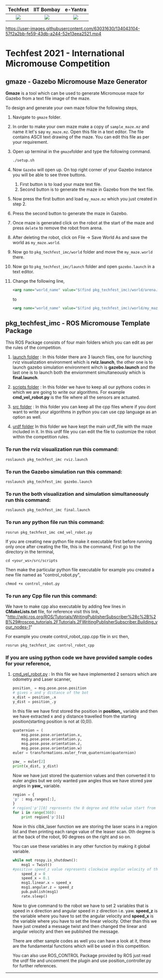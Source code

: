 |                           Techfest                           |                          IIT Bombay                          |                      e-Yantra                      |
| :----------------------------------------------------------: | :----------------------------------------------------------: | :------------------------------------------------: |
| ![](http://www.btc.iitb.ac.in/sites/default/files/event/2019-06/techfest_0.jpg) | ![](https://upload.wikimedia.org/wikipedia/en/thumb/d/d0/IIT_Bombay_color_logo.png/220px-IIT_Bombay_color_logo.png) | ![](http://mooc.e-yantra.org/img/eYantra_logo.svg) |



https://user-images.githubusercontent.com/63031630/134043104-57f2a2bb-fe59-43db-a244-52e13eea2521.mp4


# Techfest 2021 - International Micromouse Competition



## gmaze - Gazebo Micromouse Maze Generator 

**Gmaze** is a tool which can be used to generate Micromouse maze for Gazebo from a text file image of the maze. 



To design and generate your own maze follow the following steps,

1.  Navigate to `gmaze` folder.

2. In order to make your own maze make a copy of `sample_maze.mz` and name it let's say `my_maze.mz`. Open this file in a text editor. The file contains ASCII text drawing of the maze.  You can edit this file as per your requirement.

3. Open up terminal in the `gmaze`folder and type the following command.

   ```sh
   ./setup.sh
   ```

4. Now `Gazebo` will open up. On top right corner of your Gazebo instance you will be able to see three buttons.

   1. First button is to load your maze text file.
   2. Second button is to generate the maze in Gazebo from the text file.

5. Now press the first button and load `my_maze.mz` which you just created in step 2.

6. Press the second button to generate the maze in Gazebo.

7. Once maze is generated click on the robot at the start of the maze and press `delete` to remove the robot from arena.

8. After deleting the robot, click on File -> Save World As and save the world as `my_maze.world`.

9. Now go to `pkg_techfest_imc/world` folder and move the `my_maze.world` there.

10. Now go to `pkg_techfest_imc/launch` folder and open `gazebo.launch` in a text editor.

11. Change the following line,

    ```xml
    <arg name="world_name" value="$(find pkg_techfest_imc)/world/arena.world"/>
    ```

    to

    ```xml
    <arg name="world_name" value="$(find pkg_techfest_imc)/world/my_maze.world"/>
    ```

    



## pkg_techfest_imc - ROS Micromouse Template Package

This ROS Package consists of four main folders which you can edit as per the rules of the competition.

1. [launch folder](/launch) : 
    In this folder there are 3 launch files, one for launching rviz visualization environment which is **rviz.launch**, the other one is to launch gazebo simulation environment wihch is **gazebo.launch** and the last one is to launch both the enviornment simultaneously which is **final.launch**.

2. [scripts folder](/scripts) : 
    In this folder we have to keep all our pythons codes in which we are going to write our algorithms. For example **cmd_vel_robot.py** is the file where all the sensors are actuated.

3. [src folder](/src) : 
    In this folder you can keep all the cpp files where if you dont want to write your algorithms in python you can use cpp language as an option as well.

4. [urdf folder](/urdf)
    In this folder we have kept the main urdf_file with the maze included in it. In this urdf file you can edit the file to customize the robot within the competition rules.



### To run the rviz visualization run this command:

```
roslaunch pkg_techfest_imc rviz.launch
```



### To run the Gazebo simulation run this command:

```
roslaunch pkg_techfest_imc gazebo.launch
```



### To run the both visualization and simulation simultaneosuly run this command:

```
roslaunch pkg_techfest_imc final.launch
```



### To run any python file run this command:

```
rosrun pkg_techfest_imc cmd_vel_robot.py
```

If you are creating new python file make it executable first before running only once after creating the file, this is the command,
First go to the directory in the terminal,
```
cd <your_ws>/src/scripts
```
Then make the particular python file executable for example you created a new file named as "control_robot.py",
```
chmod +x control_robot.py
```



### To run any Cpp file run this command:

We have to make cpp also executable by adding few lines in **CMakeLists.txt** file, for reference visit this link,
"http://wiki.ros.org/ROS/Tutorials/WritingPublisherSubscriber%28c%2B%2B%29#roscpp_tutorials.2FTutorials.2FWritingPublisherSubscriber.Building_your_nodes-1"


For example you create control_robot_cpp.cpp file in src then,
```
rosrun pkg_techfest_imc control_robot_cpp
```



### If you are using python code we have provided sample codes for your reference,
1. [cmd_vel_robot.py](/scripts/cmd_vel_robot.py) : 
    In this file we have implemented 2 sensors which are odometry and Laser scanner,

    
    ```python
    position_ = msg.pose.pose.position
    # gives x and y distance of the bot
    x_dist = position_.x
    y_dist = position_.y
    ```

    In this file we have first stored the position in **position_** variable and then we have extracted x and y distance travelled from the starting position(starting position is not at (0,0)).

    ```python
    quaternion = (
        msg.pose.pose.orientation.x,
        msg.pose.pose.orientation.y,
        msg.pose.pose.orientation.z,
        msg.pose.pose.orientation.w)
    euler = transformations.euler_from_quaternion(quaternion)
    
    yaw_ = euler[2]
    print(x_dist, y_dist)
    ```

    Now we have just stored the quaternion values and then converted it to euler angles but we only wanted yaw angles thus we have stored yaw angles in **yaw_** variable.

    ```python
    region = {
	'p' : msg.ranges[:],
    }
    # region['p'][0] represents the 0 degree and 0the value start from back and continues in anti-clockwise direction
    for i in range(360):
	    print region['p'][i]
    ```

    Now in this clbk_laser function we are storing the laser scans in a region list and then printing each range value of the leaser scan. 0th degree is at the back of the robot, 90 degrees on the right and so on.

    You can use these variables in any other function by making it global variable.

    ```python
    while not rospy.is_shutdown():
        msg1 = Twist()
	#positive speed_z value represents clockwise angular velocity of the bot and positive speed_x value represents forward linear velocity of the robot
        speed_z = 0
	    speed_x = 0.1
        msg1.linear.x = speed_x
        msg1.angular.z = speed_z
        pub.publish(msg1)
        rate.sleep()
    ```

    Now to give command to the robot we have to set 2 variables that is speed in x direction and angular speed in z direction i.e. yaw. **speed_z** is the variable where you have to set the angular velocity and **speed_x** is the variable where you have to set the linear velocity.
    Other than this we have just created a message twist and then changed the linear and angular velocity and then we published the message.

    There are other sample codes as well you can have a look at it, these are the fundamental functions which will be used in this competition.

    You can also use ROS_CONTROL Package provided by ROS just read the urdf file and uncomment the plugin and use position_controller.py for further references.



***

